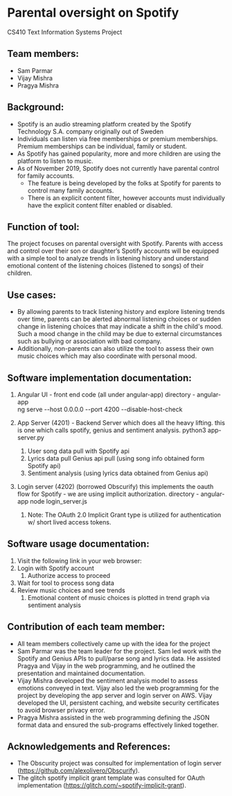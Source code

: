 # Parental oversight on Spotify
CS410 Text Information Systems Project 

## Team members: 
* Sam Parmar 
* Vijay Mishra 
* Pragya Mishra

## Background:
* Spotify is an audio streaming platform created by the Spotify Technology S.A. company originally
out of Sweden
* Individuals can listen via free memberships or premium memberships. Premium memberships can
be individual, family or student.
* As Spotify has gained popularity, more and more children are using the platform to listen to music.
* As of November 2019, Spotify does not currently have parental control for family accounts.
   * The feature is being developed by the folks at Spotify for parents to control many family accounts. 
   * There is an explicit content filter, however accounts must individually have the explicit content filter enabled or disabled.

## Function of tool:
The project focuses on parental oversight with Spotify. Parents with access and control over their son or daughter’s Spotify accounts will be equipped with a simple tool to analyze trends in listening history and understand emotional content of the listening choices (listened to songs) of their children. 

## Use cases: 
* By allowing parents to track listening history and explore listening trends over time, parents can be alerted  abnormal listening choices or sudden change in listening choices that may indicate a shift in the child's mood. Such a mood change in the child may be due to external circumstances such as bullying or association with bad company. 
* Additionally, non-parents can also utilize the tool to assess their own music choices which may also coordinate with personal mood. 

## Software implementation documentation:
1. Angular UI - front end code (all under angular-app)
directory - angular-app  
ng serve --host 0.0.0.0 --port 4200 --disable-host-check

1. App Server (4201) - Backend Server which does all the heavy lifting. this is one which calls spotify, genius and sentiment analysis.
python3 app-server.py  
   1. User song data pull with Spotify api
   1. Lyrics data pull Genius api pull (using song info obtained form Spotify api)
   1. Sentiment analysis (using lyrics data obtained from Genius api)
 
1. Login server (4202) (borrowed Obscurify) this implements the oauth flow for Spotify - we are using implicit authorization.
directory - angular-app
node login_server.js <client id> <secret>
   1. Note: The OAuth 2.0 Implicit Grant type is utilized for authentication w/ short lived access tokens.

## Software usage documentation:
1. Visit the following link in your web browser: 
1. Login with Spotify account
   1. Authorize access to proceed
1. Wait for tool to process song data
1. Review music choices and see trends
   1. Emotional content of music choices is plotted in trend graph via sentiment analysis

## Contribution of each team member:
* All team members collectively came up with the idea for the project
* Sam Parmar was the team leader for the project. Sam led work with the Spotify and Genius APIs to pull/parse song and lyrics data. He  assisted Pragya and Vijay in the web programming, and he outlined the presentation and maintained documentation. 
* Vijay Mishra developed the sentiment analysis model to assess emotions conveyed in text. Vijay also led the  web programming for the project by developing the app server and login server on AWS. Vijay developed the UI, persistent caching, and website security certificates to avoid browser privacy error. 
* Pragya Mishra assisted in the web programming defining the JSON format data and ensured the sub-programs effectively linked together.

## Acknowledgements and References:
* The Obscurity project was consulted for implementation of login server (https://github.com/alexolivero/Obscurify).
* The glitch spotify implicit grant template was consulted for OAuth implementation (https://glitch.com/~spotify-implicit-grant).
